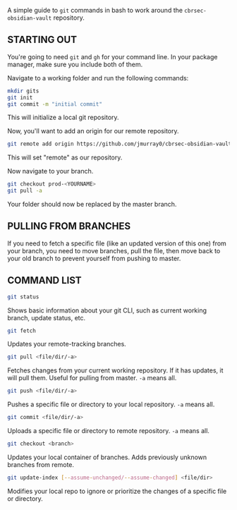 A simple guide to `git` commands in bash to work around the `cbrsec-obsidian-vault` repository.

## STARTING OUT

You're going to need `git` and `gh` for your command line. In your package manager, make sure you include both of them.

Navigate to a working folder and run the following commands:
```bash
mkdir gits
git init
git commit -m "initial commit"
```
This will initialize a local git repository.

Now, you'll want to add an origin for our remote repository.
```bash
git remote add origin https://github.com/jmurray0/cbrsec-obsidian-vault/
```
This will set "remote" as our repository.

Now navigate to your branch.
```bash
git checkout prod-<YOURNAME>
git pull -a
```
Your folder should now be replaced by the master branch.

## PULLING FROM BRANCHES

If you need to fetch a specific file (like an updated version of this one) from your branch, you need to move branches, pull the file, then move back to your old branch to prevent yourself from pushing to master.

## COMMAND LIST

```bash
git status
```
Shows basic information about your git CLI, such as current working branch, update status, etc.

```bash
git fetch
```
Updates your remote-tracking branches.

```bash
git pull <file/dir/-a>
```
Fetches changes from your current working repository. If it has updates, it will pull them. Useful for pulling from master. `-a` means all.

```bash
git push <file/dir/-a>
```
Pushes a specific file or directory to your local repository. `-a` means all.

```bash
git commit <file/dir/-a>
```
Uploads a specific file or directory to remote repository. `-a` means all.

```bash
git checkout <branch>
```
Updates your local container of branches. Adds previously unknown branches from remote.

```bash
git update-index [--assume-unchanged/--assume-changed] <file/dir>
```
Modifies your local repo to ignore or prioritize the changes of a specific file or directory.